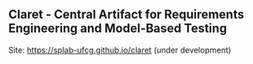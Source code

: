 ## Claret - Central Artifact for Requirements Engineering and Model-Based Testing

Site: https://splab-ufcg.github.io/claret (under development)






